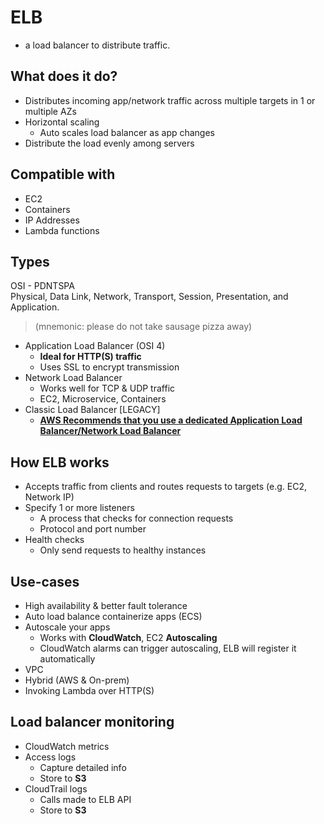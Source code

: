 # ELB
- a load balancer to distribute traffic.

## What does it do?
- Distributes incoming app/network traffic across multiple targets in 1 or multiple AZs
- Horizontal scaling
	- Auto scales load balancer as app changes
- Distribute the load evenly among servers

## Compatible with
- EC2
- Containers
- IP Addresses
- Lambda functions

## Types
OSI - PDNTSPA  
Physical, Data Link, Network, Transport, Session, Presentation, and Application.
> (mnemonic: please do not take sausage pizza away)

- Application Load Balancer (OSI 4)
	- **Ideal for HTTP(S) traffic**
	- Uses SSL to encrypt transmission
- Network Load Balancer
	- Works well for TCP & UDP traffic
	- EC2, Microservice, Containers
- Classic Load Balancer \[LEGACY]
	-  **<u>AWS Recommends that you use a dedicated Application Load Balancer/Network Load Balancer</u>** 


## How ELB works
- Accepts traffic from clients and routes requests to targets (e.g. EC2, Network IP)
- Specify 1 or more listeners
	- A process that checks for connection requests
	- Protocol and port number
- Health checks
	- Only send requests to healthy instances

## Use-cases
- High availability & better fault tolerance
- Auto load balance containerize apps (ECS)
- Autoscale your apps
	- Works with **CloudWatch**, EC2 **Autoscaling**
	- CloudWatch alarms can trigger autoscaling, ELB will register it automatically
- VPC
- Hybrid (AWS & On-prem)
- Invoking Lambda over HTTP(S)

## Load balancer monitoring
- CloudWatch metrics
- Access logs
	- Capture detailed info
	- Store to **S3**
- CloudTrail logs
	- Calls made to ELB API
	- Store to **S3**
